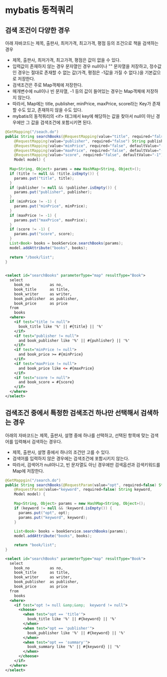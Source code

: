 # mybatis 동적쿼리

## 검색 조건이 다양한 경우 
  아래 자바코드는 제목, 출판사, 최저가격, 최고가격, 평점 등의 조건으로 책을 검색하는 경우  
  * 제목, 출판사, 최저가격, 최고가격, 평점은 값이 없을 수 있다.
  * 입력값이 존재하지 않는 경우 문자열인 경우 null이나 "" 문자열을 저장하고, 정수값인 경우는 절대로 존재할 수 없는 값(가격, 평점은 -1값을 가질 수 없다.)을 기본값으로 저장한다.
  * 검색조건은 주로 Map객체에 저장한다.
  * 매개변수에 null이나 빈 문자열, -1 등의 값이 들어있는 경우는 Map객체에 저장하지 않는다.
  * 따라서, Map에는 title, publisher, minPrice, maxPrice, score라는 Key가 존재할 수도 있고, 존재하지 않을 수도 있다.
  * mybatis의 동적쿼리의 &lt;if&gt; 태그에서 key에 해당하는 값을 찾아서 null이 아닌 경우에만 그 값을 검색조건에 포함시키면 된다.
  
```java
@GetMapping("/seach.do")
public String searchBooks(@RequestMapping(value="title", required="false") String title, 
    @RequestMapping(value="publisher", required="false") String publisher,
    @RequestMapping(value="minPrice", required="false", defaultValue="-1") int minPrice,
    @RequestMapping(value="maxPrice", required="false", defaultValue="-1") int maxPrice,
    @RequestMapping(value="score", required="false", defaultValue="-1") int score,
    Model model) {  
  
  Map<String, Object> params = new HashMap<String, Object>();
  if (title != null && !title.isEmpty()) {
    params.put("title", title);
  }
  if (publisher != null && !publisher.isEmpty()) {
    params.put("publisher", publisher);
  }
  if (minPrice != -1) {
    params.put("minPrice", minPrice);
  }
  if (maxPrice != -1) {
    params.put("maxPrice", maxPrice);
  }
  if (score != -1) {
    params.put("score", score);
  }
  List<Book> books = bookService.searchBooks(params);
  model.addAttribute("books", books);
  
  return "/book/list";
}
  
```
```xml
<select id="searchBooks" parameterType="map" resultType="Book">
  select
    book_no         as no,
    book_title      as title,
    book_writer     as writer,
    book_publisher  as publisher,
    book_price      as price
  from
    books
  <where>
    <if test="title != null">
      book_title like '%' || #{title} || '%'
    </if>
    <if test="publisher != null">
      and book_publisher like '%' || #{puhlisher} || '%'
    </if>
    <if test="minPrice != null">
      and book_price >= #{minPrice}
    </if>
    <if test="maxPrice != null">
      and book_price like <= #{maxPrice}
    </if>
    <if test="score != null">
      and book_score = #{score}
    </if>
  </where>
</select>
```

## 검색조건 중에서 특정한 검색조건 하나만 선택해서 검색하는 경우
아래의 자바코드는 제목, 출판사, 설명 중에 하나를 선택하고, 선택된 항목에 맞는 검색어를 입력해서 검색하는 경우다.  
  * 제목, 출판사, 설명 중에서 하나의 조건만 고를 수 있다.
  * 검색어를 입력하지 않은 경우에는 검색조건에 포함시키지 않는다.
  * 따라서, 검색어가 null아니고, 빈 문자열도 아닌 경우에만 검색옵션과 검색키워드를 Map에 저장한다.
```java
@GetMappgin("/search.do")
public String searchBooks(@RequestParam(value="opt", required=false) String opt,
    @RequestParam(value="keyword", required=false) String keyword,
    Model model) {  
  
    Map<String, Object> params = new HashMap<String, Object>();
    if (keyword != null && !keyword.isEmpty()) {
      params.put("opt", opt);
      params.put("keyword", keyword);
    }
    
    List<Book> books = bookService.searchBooks(params);
    model.addAttribute("books", books);

    return "book/list";
}
```
```xml
<select id="searchBooks" parameterType="map" resultType="Book">
  select
    book_no         as no,
    book_title      as title,
    book_writer     as writer,
    book_publisher  as publisher,
    book_price      as price
  from
    books
  <where>
    <if test="opt != null &amp;&amp;  keyword != null">
      <choose>
        <when test="opt == 'title'">
          book_title like '%' || #{keyword} || '%'
        </when>
        <when test="opt == 'publisher'">
          book_publisher like '%' || #{keyword} || '%'
        </when>
        <when test="opt == 'summary'">
          book_summary like '%' || #{keyword} || '%'
        </when>
      </choose>
    </if>
  </where>
</select>
```

